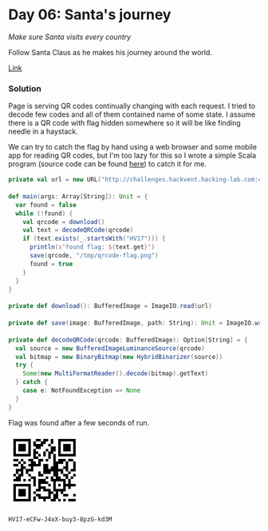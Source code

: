 # Day 06: Santa's journey

*Make sure Santa visits every country*

Follow Santa Claus as he makes his journey around the world.

[Link](http://challenges.hackvent.hacking-lab.com:4200/)

### Solution

Page is serving QR codes continually changing with each request. I tried to decode few codes and all of them contained name of some state. I assume there is a QR code with flag hidden somewhere so it will be like finding needle in a haystack. 

We can try to catch the flag by hand using a web browser and some mobile app for reading QR codes, but I'm too lazy for this so I wrote a simple Scala program (source code can be found [here](../../src/main/scala/hackvent2017/Day06.scala)) to catch it for me. 


```scala
private val url = new URL("http://challenges.hackvent.hacking-lab.com:4200")

def main(args: Array[String]): Unit = {
  var found = false
  while (!found) {
    val qrcode = download()
    val text = decodeQRCode(qrcode)
    if (text.exists(_.startsWith("HV17"))) {
      println(s"found flag: ${text.get}")
      save(qrcode, "/tmp/qrcode-flag.png")
      found = true
    }
  }
}

private def download(): BufferedImage = ImageIO.read(url)

private def save(image: BufferedImage, path: String): Unit = ImageIO.write(image, "png", new File(path))

private def decodeQRCode(qrcode: BufferedImage): Option[String] = {
  val source = new BufferedImageLuminanceSource(qrcode)
  val bitmap = new BinaryBitmap(new HybridBinarizer(source))
  try {
    Some(new MultiFormatReader().decode(bitmap).getText)
  } catch {
    case e: NotFoundException => None
  }
}
```

Flag was found after a few seconds of run.

![qrcode-flag.png](files/qrcode-flag.png "QR code flag")

```
HV17-eCFw-J4xX-buy3-8pzG-kd3M
```